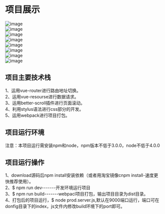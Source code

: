 # 项目展示
 ![image](https://github.com/ccj-mlp/project-seller/blob/master/README/01.png) <br /> 
  ![image](https://github.com/ccj-mlp/project-seller/blob/master/README/02.png) <br /> 
    ![image](https://github.com/ccj-mlp/project-seller/blob/master/README/03.png) <br /> 
     ![image](https://github.com/ccj-mlp/project-seller/blob/master/README/04.png) <br /> 
      ![image](https://github.com/ccj-mlp/project-seller/blob/master/README/05.png) <br /> 
       ![image](https://github.com/ccj-mlp/project-seller/blob/master/README/06.png) <br /> 
        ![image](https://github.com/ccj-mlp/project-seller/blob/master/README/07.png) <br /> 
         ![image](https://github.com/ccj-mlp/project-seller/blob/master/README/08.png) <br /> 


## 项目主要技术栈

1、运用vue-router进行路由地址切换。 <br /> 
2、运用vue-resourse进行数据请求。 <br /> 
3、运用better-scroll插件进行页面滚动。 <br /> 
4、利用stylus语法进行css部分的开发。 <br /> 
5、运用webpack进行项目打包。<br /> 

## 项目运行环境
注意：本项目运行需安装npm和node，npm版本不低于3.0.0，node不低于4.0.0


## 项目运行操作
1、download源码后npm install安装依赖（或者用淘宝镜像cnpm install-速度更快推荐使用）。 <br /> 
2、$ npm run dev-------开发环境运行项目 <br /> 
3、$ npm run build-------webpacl项目打包，输出项目目录为dist目录。 <br /> 
4、打包后的项目运行，$ node prod.server.js,默认在9000端口运行，端口可在donfig目录下的index，js文件内修改build环境下的port即可。<br /> 

